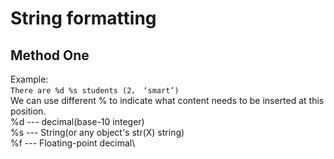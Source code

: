 # String formatting
## Method One
Example:\
`There are %d %s students (2， ‘smart’)`\
We can use different % to indicate what content needs to be inserted at this position.\
%d --- decimal(base-10 integer)\
%s --- String(or any object's str(X) string)\
%f --- Floating-point decimal\


